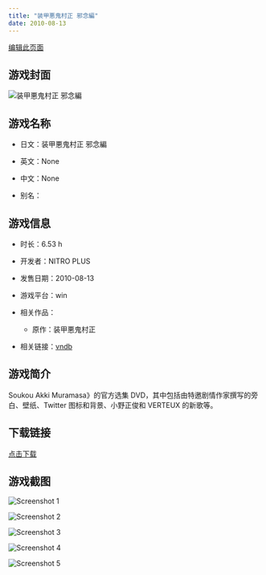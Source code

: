 ```yaml
---
title: "装甲悪鬼村正 邪念編"
date: 2010-08-13
---
```

[编辑此页面](https://github.com/ACG-3/ADV3-source/blob/main/source/_posts/games/%E8%A3%85%E7%94%B2%E6%82%AA%E9%AC%BC%E6%9D%91%E6%AD%A3%20%E9%82%AA%E5%BF%B5%E7%B7%A8.md)

## 游戏封面

![装甲悪鬼村正 邪念編](https%3A//pan.timero.xyz/onedrive/img_lib_001/%E8%A3%85%E7%94%B2%E6%82%AA%E9%AC%BC%E6%9D%91%E6%AD%A3%20%E9%82%AA%E5%BF%B5%E7%B7%A8_cover.avif)


## 游戏名称

- 日文：装甲悪鬼村正 邪念編
- 英文：None
- 中文：None

- 别名：


## 游戏信息

- 时长：6.53 h
- 开发者：NITRO PLUS
- 发售日期：2010-08-13
- 游戏平台：win
- 相关作品：
   - 原作：装甲悪鬼村正

- 相关链接：[vndb](https://vndb.org/v4707)


## 游戏简介

Soukou Akki Muramasa》的官方选集 DVD，其中包括由特邀剧情作家撰写的旁白、壁纸、Twitter 图标和背景、小野正俊和 VERTEUX 的新歌等。


## 下载链接

[点击下载](https://pan.timero.xyz/onedrive/adv_lib_001/%E8%A3%85%E7%94%B2%E6%82%AA%E9%AC%BC%E6%9D%91%E6%AD%A3%20%E9%82%AA%E5%BF%B5%E7%B7%A8)


## 游戏截图


![Screenshot 1](https%3A//pan.timero.xyz/onedrive/img_lib_001/%E8%A3%85%E7%94%B2%E6%82%AA%E9%AC%BC%E6%9D%91%E6%AD%A3%20%E9%82%AA%E5%BF%B5%E7%B7%A8_Screenshot_1.avif)

![Screenshot 2](https%3A//pan.timero.xyz/onedrive/img_lib_001/%E8%A3%85%E7%94%B2%E6%82%AA%E9%AC%BC%E6%9D%91%E6%AD%A3%20%E9%82%AA%E5%BF%B5%E7%B7%A8_Screenshot_2.avif)

![Screenshot 3](https%3A//pan.timero.xyz/onedrive/img_lib_001/%E8%A3%85%E7%94%B2%E6%82%AA%E9%AC%BC%E6%9D%91%E6%AD%A3%20%E9%82%AA%E5%BF%B5%E7%B7%A8_Screenshot_3.avif)

![Screenshot 4](https%3A//pan.timero.xyz/onedrive/img_lib_001/%E8%A3%85%E7%94%B2%E6%82%AA%E9%AC%BC%E6%9D%91%E6%AD%A3%20%E9%82%AA%E5%BF%B5%E7%B7%A8_Screenshot_4.avif)

![Screenshot 5](https%3A//pan.timero.xyz/onedrive/img_lib_001/%E8%A3%85%E7%94%B2%E6%82%AA%E9%AC%BC%E6%9D%91%E6%AD%A3%20%E9%82%AA%E5%BF%B5%E7%B7%A8_Screenshot_5.avif)

